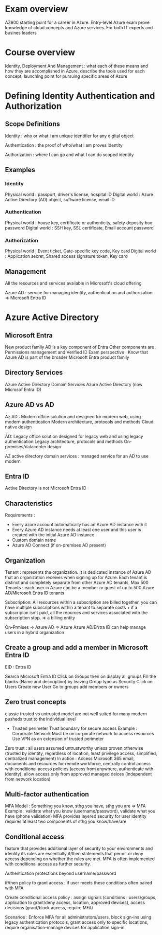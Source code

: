 # Exam overview

AZ900 starting point for a career in Azure. Entry-level Azure exam prove knowledge of cloud concepts and Azure services. For both IT experts and busines leaders

# Course overview

Identity, Deployment And Management : what each of these means and how they are accomplished in Azure, describe the tools used for each concept, launching point for pursuing specific areas of Azure

# Defining Identity Authentication and Authorization

## Scope Definitions
Identity : who or what I am
unique identifier for any digital object

Authentication : the proof of who/what I am
proves identity

Authorization : where I can go and what I can do
scoped identity

## Examples

### Identity
Physical world : passport, driver's license, hospital ID
Digital world : Azure Active Directory (AD) object, software license, email ID

### Authentication
Physical world : house key, certificate or authenticity, safety deposity box password
Digital world : SSH key, SSL certificate, Email account password

### Authorization
Physical world : Event ticket, Gate-specific key code, Key card
Digital world : Application secret, Shared access signature token, Key card

## Management

All the resources and services available in Microsoft's cloud offering

Azure AD : service for managing identity, authentication and authorization => Microsoft Entra ID

# Azure Active Directory

## Microsoft Entra
New product family
AD is a key component of Entra
Other components are : Permissions management and Verified ID
Exam perspective : Know that Azure AD is part of the broader Microsoft Entra product family

## Directory Services
Azure Active Directory Domain Services
Azure Active Directory (now Microsof Entra ID)

## Azure AD vs AD

Az AD : Modern office solution and designed for modern web, using modern authentication
Modern architecture, protocols and methods
Cloud native design

AD: Legacy office solution designed for legacy web and using legacy authentication
Legacy architecture, protocols and methods
On-premises/datacenter design

AZ active directory domain services : managed service for an AD to use modern 

## Entra ID
Active Directory is not Microsoft Entra ID

## Characteristics
Requirements :
- Every azure account automatically has an Azure AD instance with it
- Every Azure AD instance needs at least one user and this user is created with the initial Azure AD instance
- Custom domain name
- Azure AD Connect (if on-premises AD present)

## Organization
Tenant : represents the organization. It is dedicated instance of Azure AD that an organization receives when signing up for Azure. Each tenant is distinct and completely separate from other Azure AD tenants, Max 500 Tenants : each user in Azure can be a member or guest of up to 500 Azure AD/Microsoft Entra ID tenants

Subscription: All resources within a subscription are billed together, you can have multiple subscriptions within a tenant to separate costs + if a subscripion isn't paid, all the reources and services associated with the subscription stop. => a billing entity

On-Prmises => Azure AD => Azure
Azure AD/ENtra ID can help manage users in a hybrid organization

## Create a group and add a member in Microsoft Entra ID
EID : Entra ID

Search Microsoft Entra ID
Click on Groups then on display all groups
Fill the blanks (Name and description) by leaving Group type as Security
Click on Users
Create new User
Go to groups add members or owners

## Zero trust concepts
classic trusted vs untrusted model are not well suited for many modern 
pusheds trust to the individual level

- Trusted perimeter
Trust boundary for secure access
Example : Corporate Network
Must be on corporate network to access resources
Use VPN as an extension of trusted perimeter

Zero trust : all users assumed untrustworthy unless proven otherwise (trusted by identity, regardless of location, least privilege access, simplified, centralized management)
In action : Access Microsoft 365 email, documents and resources for remote workforce, centrally control access with conditional access policies (access from anywhere, authenticate with identity), allow access only from approved managed deices (independent from network location)

## Multi-factor authentication

MFA Model : Something you know, sthg you have, sthg you are
=> MFA Example : validate what you know (username/password), validate what you have (phone validation)
MFA provides layered security for user identity
requires at least two components of sthg you know/have/are

## Conditional access
feature that provides additional layer of security to your environments and identity
its rules are essentially if/then statements that permit or deny access depending on whether the rules are met.
MFA is often implemented with conditional access as further security.

Authentication protections beyond username/password

if/then policy to grant access : if user meets these conditions
often paired with MFA

Create conditional access policy : assign signals (conditions : users/groups, application to grant/deny access, location, approved devices), access decisions (grant/block access, require MFA)

Scenarios : Enforce MFA for all administrators/users, block sign-ins using legacy authentication protocols, grant access only to specific locations, require organisation-manage devices for application sign-in